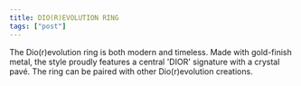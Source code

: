 ```yaml
---
title: DIO(R)EVOLUTION RING
tags: ["post"]
---
```

The Dio(r)evolution ring is both modern and timeless. Made with gold-finish metal, the style proudly features a central 'DIOR' signature with a crystal pavé. The ring can be paired with other Dio(r)evolution creations.
